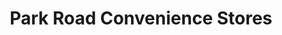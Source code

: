---
title: "Park Road Convenience Stores"
url: /derby/park-road-convenience-stores/
shop: convenience
---